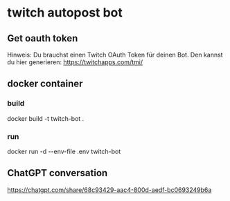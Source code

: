 # twitch autopost bot

## Get oauth token
Hinweis: Du brauchst einen Twitch OAuth Token für deinen Bot. Den kannst du hier generieren: https://twitchapps.com/tmi/


## docker container

### build
docker build -t twitch-bot .

### run
docker run -d --env-file .env twitch-bot


## ChatGPT conversation
https://chatgpt.com/share/68c93429-aac4-800d-aedf-bc0693249b6a